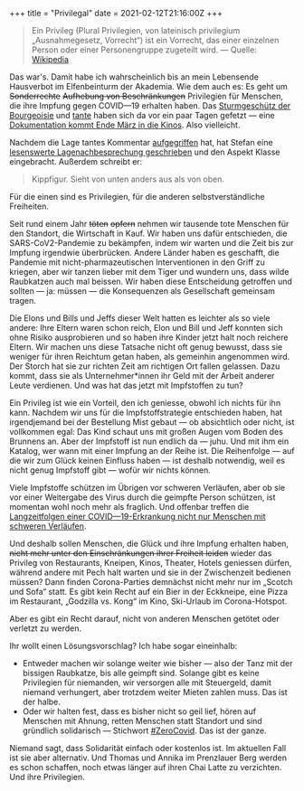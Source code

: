 +++
title = "Privilegal"
date = 2021-02-12T21:16:00Z
+++


> Ein Privileg (Plural Privilegien, von lateinisch privilegium „Ausnahmegesetz, Vorrecht“) ist ein Vorrecht, das einer einzelnen Person oder einer Personengruppe zugeteilt wird. — Quelle: [Wikipedia](https://de.wikipedia.org/wiki/Privileg)

Das war's. Damit habe ich wahrscheinlich bis an mein Lebensende Hausverbot im Elfenbeinturm der Akademia. Wie dem auch es: Es geht um <del>Sonderrechte</del> <del>Aufhebung von Beschränkungen</del> Privilegien für Menschen, die ihre Impfung gegen COVID—19 erhalten haben. Das [Sturmgeschütz der Bourgeoisie](https://lagedernation.org/2021/01/21/ldn225-bidens-inauguration-zero-covid-regeln-fuer-geimpfte-hochschulpruefungen-cdu-vorsitzender-laschet-fall-nawalny/) und [tante](https://tante.cc/2021/01/25/lagebesprechung/) haben sich da vor ein paar Tagen gefetzt — eine [Dokumentation kommt Ende März in die Kinos](https://de.wikipedia.org/wiki/Godzilla_vs._Kong). Also vielleicht.

Nachdem die Lage tantes Kommentar [aufgegriffen](https://lagedernation.org/2021/02/05/ldn227-impfungen-ethikrat-stellungnahme-nawalny-myanmar-putsch-lesbare-gesetzesentwuerfe/) hat, hat Stefan eine [lesenswerte Lagenachbesprechung geschrieben](https://stefan.bloggt.es/2021/02/lagenachbesprechung/) und den Aspekt Klasse eingebracht. Außerdem schreibt er:

> Kippfigur. Sieht von unten anders aus als von oben.

Für die einen sind es Privilegien, für die anderen selbstverständliche Freiheiten. 

Seit rund einem Jahr <del>töten</del> <del>opfern</del> nehmen wir tausende tote Menschen für den Standort, die Wirtschaft in Kauf. Wir haben uns dafür entschieden, die SARS-CoV2-Pandemie zu bekämpfen, indem wir warten und die Zeit bis zur Impfung irgendwie überbrücken. Andere Länder haben es geschafft, die Pandemie mit nicht-pharmazeutischen Interventionen in den Griff zu kriegen, aber wir tanzen lieber mit dem Tiger und wundern uns, dass wilde Raubkatzen auch mal beissen. Wir haben diese Entscheidung getroffen und sollten — ja: müssen — die Konsequenzen als Gesellschaft gemeinsam tragen.

Die Elons und Bills und Jeffs dieser Welt hatten es leichter als so viele andere: Ihre Eltern waren schon reich, Elon und Bill und Jeff konnten sich ohne Risiko ausprobieren und so haben ihre Kinder jetzt halt noch reichere Eltern. Wir machen uns diese Tatsache nicht oft genug bewusst, dass sie weniger für ihren Reichtum getan haben, als gemeinhin angenommen wird. Der Storch hat sie zur richten Zeit am richtigen Ort fallen gelassen. Dazu kommt, dass sie als Unternehmer\*innen ihr Geld mit der Arbeit anderer Leute verdienen. Und was hat das jetzt mit Impfstoffen zu tun?

Ein Privileg ist wie ein Vorteil, den ich geniesse, obwohl ich nichts für ihn kann. Nachdem wir uns für die Impfstoffstrategie entschieden haben, hat irgendjemand bei der Bestellung Mist gebaut — ob absichtlich oder nicht, ist vollkommen egal: Das Kind schaut uns mit großen Augen vom Boden des Brunnens an. Aber der Impfstoff ist nun endlich da — juhu. Und mit ihm ein Katalog, wer wann mit einer Impfung an der Reihe ist. Die Reihenfolge — auf die wir zum Glück keinen Einfluss haben — ist deshalb notwendig, weil es nicht genug Impfstoff gibt — wofür wir nichts können.

Viele Impfstoffe schützen im Übrigen vor schweren Verläufen, aber ob sie vor einer Weitergabe des Virus durch die geimpfte Person schützen, ist momentan wohl noch mehr als fraglich. Und offenbar treffen die [Langzeitfolgen einer COVID—19-Erkrankung nicht nur Menschen mit schweren Verläufen](https://www.deutschlandfunk.de/long-covid-was-wir-ueber-langzeitfolgen-von-covid-19-wissen.2897.de.html?dram:article_id=492315).

Und deshalb sollen Menschen, die Glück und ihre Impfung erhalten haben, <del>nicht mehr unter den Einschränkungen ihrer Freiheit leiden</del> wieder das Privileg von Restaurants, Kneipen, Kinos, Theater, Hotels geniessen dürfen, während andere mit Pech halt warten und sie in der Zwischenzeit bedienen müssen? Dann finden Corona-Parties demnächst nicht mehr nur im „Scotch und Sofa“ statt. Es gibt kein Recht auf ein Bier in der Eckkneipe, eine Pizza im Restaurant, „Godzilla vs. Kong“ im Kino, Ski-Urlaub im Corona-Hotspot. 

Aber es gibt ein Recht darauf, nicht von anderen Menschen getötet oder verletzt zu werden.

Ihr wollt einen Lösungsvorschlag? Ich habe sogar eineinhalb:

- Entweder machen wir solange weiter wie bisher — also der Tanz mit der bissigen Raubkatze, bis alle geimpft sind. Solange gibt es keine Privilegien für niemanden, wir versorgen alle mit Steuergeld, damit niemand verhungert, aber trotzdem weiter Mieten zahlen muss. Das ist der halbe.
- Oder wir halten fest, dass es bisher nicht so geil lief, hören auf Menschen mit Ahnung, retten Menschen statt Standort und sind gründlich solidarisch — Stichwort [\#ZeroCovid](https://zero-covid.org/). Das ist der ganze.

Niemand sagt, dass Solidarität einfach oder kostenlos ist. Im aktuellen Fall ist sie aber alternativ. Und Thomas und Annika im Prenzlauer Berg werden es schon schaffen, noch etwas länger auf ihren Chai Latte zu verzichten. Und ihre Privilegien.
